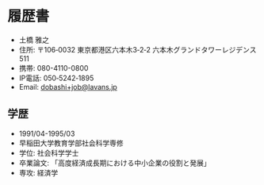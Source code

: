 # 履歴書

- 土橋 雅之
- 住所: 〒106‑0032 東京都港区六本木3‑2‑2 六本木グランドタワーレジデンス511
- 携帯: 080-4110-0800
- IP電話: 050‑5242‑1895
- Email: dobashi+job@lavans.jp

## 学歴
- 1991/04-1995/03
- 早稲田大学教育学部社会科学専修
- 学位: 社会科学学士
- 卒業論文: 「高度経済成長期における中小企業の役割と発展」
- 専攻: 経済学

